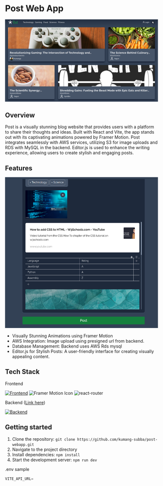 # Post Web App

![Home](home.png)

## Overview

Post is a visually stunning blog website that provides users with a platform to share their thoughts and ideas. Built with React and Vite, the app stands out with its captivating animations powered by Framer Motion. Post integrates seamlessly with AWS services, utilizing S3 for image uploads and RDS with MySQL in the backend. Editor.js is used to enhance the writing experience, allowing users to create stylish and engaging posts.

## Features

![createPostPreview](create-post.png)

- Visually Stunning Animations using Framer Motion
- AWS Integration: Image upload using presigned url from backend.
- Database Management: Backend uses AWS Rds mysql
- Editor.js for Stylish Posts: A user-friendly interface for creating visually appealing content.

## Tech Stack

Frontend

[![Frontend](https://skillicons.dev/icons?i=js,ts,html,css,tailwind,react,vite)](https://skillicons.dev)  <img src="https://framerusercontent.com/images/48ha9ZR9oZQGQ6gZ8YUfElP3T0A.png" width="50" height="50" alt="Framer Motion Icon" /> ![react-router](https://img.shields.io/badge/React_Router-CA4245?style=for-the-badge&logo=react-router&logoColor=white)

Backend (<a href="https://github.com/kumang-subba/post-webapp-api">Link here</a>)

[![Backend](https://skillicons.dev/icons?i=js,nodejs,express,aws,mysql)](https://skillicons.dev)

## Getting started

1. Clone the repository: `git clone https://github.com/kumang-subba/post-webapp.git`
2. Navigate to the project directory
3. Install dependencies: `npm install`
4. Start the development server: `npm run dev`

.env sample

```js
VITE_API_URL=
```

